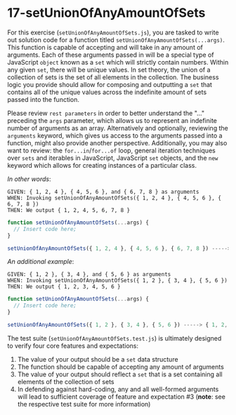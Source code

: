  # 17-setUnionOfAnyAmountOfSets

For this exercise (`setUnionOfAnyAmountOfSets.js`), you are tasked to write out solution code for a function titled `setUnionOfAnyAmountOfSets(...args)`. This function is capable of accepting and will take in any amount of arguments. Each of these arguments passed in will be a special type of JavaScript `object` known as a `set` which will strictly contain numbers. Within any given `set`, there will be unique values. In set theory, the union of a collection of sets is the set of all elements in the collection. The business logic you provide should allow for composing and outputting a `set` that contains all of the unique values across the indefinite amount of sets passed into the function.

Please review `rest parameters` in order to better understand the "..." preceding the `args` parameter, which allows us to represent an indefinite number of arguments as an array. Alternatively and optionally, reviewing the `arguments` keyword, which gives us access to the arguments passed into a function, might also provide another perspective. Additionally, you may also want to review: the `for...in`/`for...of` loop, general iteration techniques over `sets` and iterables in JavaScript, JavaScript `set` objects, and the `new` keyword which allows for creating instances of a particular class.

_In other words_:

```
GIVEN: { 1, 2, 4 }, { 4, 5, 6 }, and { 6, 7, 8 } as arguments
WHEN: Invoking setUnionOfAnyAmountOfSets({ 1, 2, 4 }, { 4, 5, 6 }, { 6, 7, 8 })
THEN: We output { 1, 2, 4, 5, 6, 7, 8 }
```

```js
function setUnionOfAnyAmountOfSets(...args) {
  // Insert code here;
}

setUnionOfAnyAmountOfSets({ 1, 2, 4 }, { 4, 5, 6 }, { 6, 7, 8 }) -----> { 1, 2, 4, 5, 6, 7, 8 };
```

_An additional example_:

```
GIVEN: { 1, 2 }, { 3, 4 }, and { 5, 6 } as arguments
WHEN: Invoking setUnionOfAnyAmountOfSets({ 1, 2 }, { 3, 4 }, { 5, 6 })
THEN: We output { 1, 2, 3, 4, 5, 6 }
```

```js
function setUnionOfAnyAmountOfSets(...args) {
  // Insert code here;
}

setUnionOfAnyAmountOfSets({ 1, 2 }, { 3, 4 }, { 5, 6 }) -----> { 1, 2, 3, 4, 5, 6 };
```

The test suite (`setUnionOfAnyAmountOfSets.test.js`) is ultimately designed to verify four core features and expectations:

1) The value of your output should be a `set` data structure 
2) The function should be capable of accepting any amount of arguments
3) The value of your output should reflect a `set` that is a set containing all elements of the collection of sets
4) In defending against hard-coding, any and all well-formed arguments will lead to sufficient coverage of feature and expectation #3 (**note**: see the respective test suite for more information)